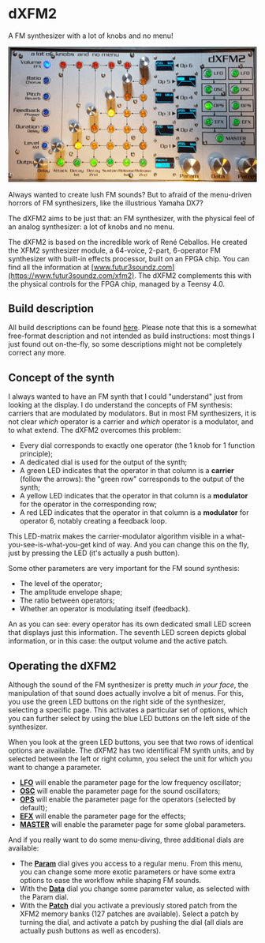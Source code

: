 # dXFM2

A FM synthesizer with a lot of knobs and no menu!

![](media/OPS-Volume.png)

Always wanted to create lush FM sounds? But to afraid of the menu-driven horrors of FM synthesizers, like the illustrious Yamaha DX7?

The dXFM2 aims to be just that: an FM synthesizer, with the physical feel of an analog synthesizer: a lot of knobs and no menu.

The dXFM2 is based on the incredible work of René Ceballos. He created the XFM2 synthesizer module, a 64-voice, 2-part, 6-operator FM synthesizer with built-in effects processor, built on an FPGA chip. You can find all the information at [www.futur3soundz.com](https://www.futur3soundz.com/xfm2). The dXFM2 complements this with the physical controls for the FPGA chip, managed by a Teensy 4.0.

## Build description

All build descriptions can be found [here](build/README.md). Please note that this is a somewhat free-format description and not intended as build instructions: most things I just found out on-the-fly, so some descriptions might not be completely correct any more.

## Concept of the synth

I always wanted to have an FM synth that I could "understand" just from looking at the display. I do understand the concepts of FM synthesis: carriers that are modulated by modulators. But in most FM synthesizers, it is not clear *which* operator is a carrier and *which* operator is a modulator, and to what extend. The dXFM2 overcomes this problem:

- Every dial corresponds to exactly one operator (the 1 knob for 1 function principle);
- A dedicated dial is used for the output of the synth;
- A green LED indicates that the operator in that column is a **carrier** (follow the arrows): the "green row" corresponds to the output of the synth;
- A yellow LED indicates that the operator in that column is a **modulator** for the operator in the corresponding row;
- A red LED indicates that the operator in that column is a **modulator** for operator 6, notably creating a feedback loop.

This LED-matrix makes the carrier-modulator algorithm visible in a what-you-see-is-what-you-get kind of way. And you can change this on the fly, just by pressing the LED (it's actually a push button).

Some other parameters are very important for the FM sound synthesis:
- The level of the operator;
- The amplitude envelope shape;
- The ratio between operators;
- Whether an operator is modulating itself (feedback).

An as you can see: every operator has its own dedicated small LED screen that displays just this information. The seventh LED screen depicts global information, or in this case: the output volume and the active patch.

## Operating the dXFM2
Although the sound of the FM synthesizer is pretty much *in your face*, the manipulation of that sound does actually involve a bit of menus. For this, you use the green LED buttons on the right side of the synthesizer, selecting a specific page. This activates a particular set of options, which you can further select by using the blue LED buttons on the left side of the synthesizer.

When you look at the green LED buttons, you see that two rows of identical options are available. The dXFM2 has two identifical FM synth units, and by selected between the left or right column, you select the unit for which you want to change a parameter.

- **[LFO](doc/LFO-menu.md)** will enable the parameter page for the low frequency oscillator;
- **[OSC](doc/OSC-menu.md)** will enable the parameter page for the sound oscillators;
- **[OPS](doc/OPS-menu.md)** will enable the parameter page for the operators (selected by default);
- **[EFX](doc/EFX-menu.md)** will enable the parameter page for the effects;
- **[MASTER](doc/MASTER-menu.md)** will enable the parameter page for some global parameters.

And if you really want to do some menu-diving, three additional dials are available:
- The **[Param](doc/MENU.md)** dial gives you access to a regular menu. From this menu, you can change some more exotic parameters or have some extra options to ease the workflow while shaping FM sounds.
- With the **[Data](doc/MENU.md)** dial you change some parameter value, as selected with the Param dial.
- With the **[Patch](doc/MENU.md)** dial you activate a previously stored patch from the XFM2 memory banks (127 patches are available). Select a patch by turning the dial, and activate a patch by pushing the dial (all dials are actually push buttons as well as encoders).
